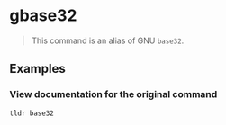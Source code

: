 # gbase32

> This command is an alias of GNU `base32`.

## Examples

### View documentation for the original command

```bash
tldr base32
```
